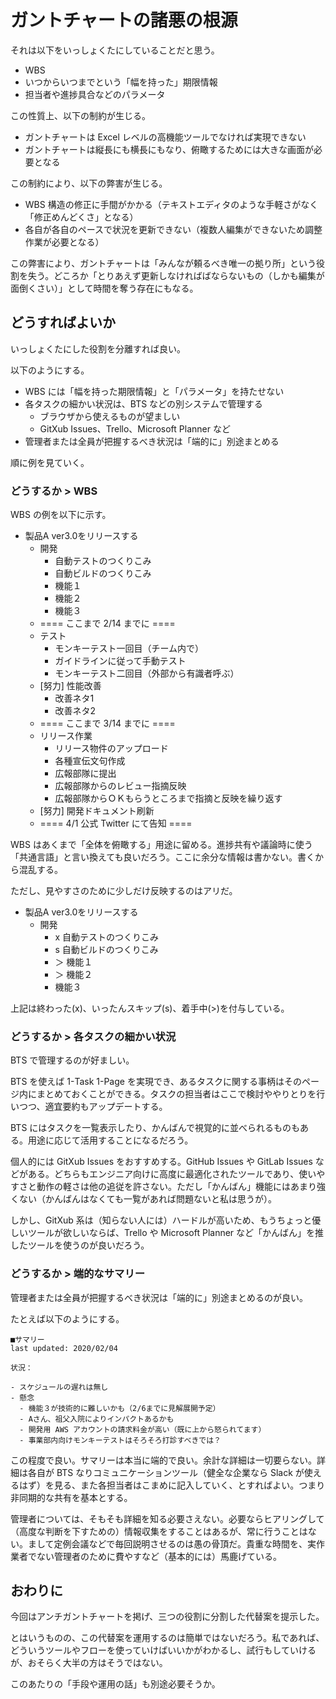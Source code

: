 # ガントチャートの諸悪の根源
それは以下をいっしょくたにしていることだと思う。

- WBS
- いつからいつまでという「幅を持った」期限情報
- 担当者や進捗具合などのパラメータ

この性質上、以下の制約が生じる。

- ガントチャートは Excel レベルの高機能ツールでなければ実現できない
- ガントチャートは縦長にも横長にもなり、俯瞰するためには大きな画面が必要となる

この制約により、以下の弊害が生じる。

- WBS 構造の修正に手間がかかる（テキストエディタのような手軽さがなく「修正めんどくさ」となる）
- 各自が各自のペースで状況を更新できない（複数人編集ができないため調整作業が必要となる）

この弊害により、ガントチャートは「みんなが頼るべき唯一の拠り所」という役割を失う。どころか「とりあえず更新しなければばならないもの（しかも編集が面倒くさい）」として時間を奪う存在にもなる。

## どうすればよいか
いっしょくたにした役割を分離すれば良い。

以下のようにする。

- WBS には「幅を持った期限情報」と「パラメータ」を持たせない
- 各タスクの細かい状況は、BTS などの別システムで管理する
  - ブラウザから使えるものが望ましい
  - GitXub Issues、Trello、Microsoft Planner など
- 管理者または全員が把握するべき状況は「端的に」別途まとめる

順に例を見ていく。

### どうするか > WBS
WBS の例を以下に示す。

- 製品A ver3.0をリリースする
  - 開発
    - 自動テストのつくりこみ
    - 自動ビルドのつくりこみ
    - 機能１
    - 機能２
    - 機能３
  - ==== ここまで 2/14 までに ====
  - テスト
    - モンキーテスト一回目（チーム内で）
    - ガイドラインに従って手動テスト
    - モンキーテスト二回目（外部から有識者呼ぶ）
  - [努力] 性能改善
    - 改善ネタ1
    - 改善ネタ2
  - ==== ここまで 3/14 までに ====
  - リリース作業
    - リリース物件のアップロード
    - 各種宣伝文句作成
    - 広報部隊に提出
    - 広報部隊からのレビュー指摘反映
    - 広報部隊からＯＫもらうところまで指摘と反映を繰り返す
  - [努力] 開発ドキュメント刷新
  - ==== 4/1 公式 Twitter にて告知 ====

WBS はあくまで「全体を俯瞰する」用途に留める。進捗共有や議論時に使う「共通言語」と言い換えても良いだろう。ここに余分な情報は書かない。書くから混乱する。

ただし、見やすさのために少しだけ反映するのはアリだ。

- 製品A ver3.0をリリースする
  - 開発
    - x 自動テストのつくりこみ
    - s 自動ビルドのつくりこみ
    - ＞ 機能１
    - ＞ 機能２
    - 機能３

上記は終わった(x)、いったんスキップ(s)、着手中(>)を付与している。

### どうするか > 各タスクの細かい状況
BTS で管理するのが好ましい。

BTS を使えば 1-Task 1-Page を実現でき、あるタスクに関する事柄はそのページ内にまとめておくことができる。タスクの担当者はここで検討ややりとりを行いつつ、適宜要約もアップデートする。

BTS にはタスクを一覧表示したり、かんばんで視覚的に並べられるものもある。用途に応じて活用することになるだろう。

個人的には GitXub Issues をおすすめする。GitHub Issues や GitLab Issues などがある。どちらもエンジニア向けに高度に最適化されたツールであり、使いやすさと動作の軽さは他の追従を許さない。ただし「かんばん」機能にはあまり強くない（かんばんはなくても一覧があれば問題ないと私は思うが）。

しかし、GitXub 系は（知らない人には）ハードルが高いため、もうちょっと優しいツールが欲しいならば、Trello や Microsoft Planner など「かんばん」を推したツールを使うのが良いだろう。

### どうするか > 端的なサマリー
管理者または全員が把握するべき状況は「端的に」別途まとめるのが良い。

たとえば以下のようにする。

```
■サマリー
last updated: 2020/02/04

状況：

- スケジュールの遅れは無し
- 懸念
  - 機能３が技術的に難しいかも（2/6までに見解展開予定）
  - Aさん、祖父入院によりインパクトあるかも
  - 開発用 AWS アカウントの請求料金が高い（既に上から怒られてます）
  - 事業部内向けモンキーテストはそろそろ打診すべきでは？
```

この程度で良い。サマリーは本当に端的で良い。余計な詳細は一切要らない。詳細は各自が BTS なりコミュニケーションツール（健全な企業なら Slack が使えるはず）を見る、また各担当者はこまめに記入していく、とすればよい。つまり非同期的な共有を基本とする。

管理者については、そもそも詳細を知る必要さえない。必要ならヒアリングして（高度な判断を下すための）情報収集をすることはあるが、常に行うことはない。まして定例会議などで毎回説明させるのは愚の骨頂だ。貴重な時間を、実作業者でない管理者のために費やすなど（基本的には）馬鹿げている。

## おわりに
今回はアンチガントチャートを掲げ、三つの役割に分割した代替案を提示した。

とはいうものの、この代替案を運用するのは簡単ではないだろう。私であれば、どういうツールやフローを使っていけばいいかがわかるし、試行もしていけるが、おそらく大半の方はそうではない。

このあたりの「手段や運用の話」も別途必要そうか。

